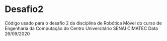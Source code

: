 # Desafio2
Código usado para o desafio 2 da disciplina de Robótica Móvel do curso de Engenharia da Computação do Centro Universitário SENAI CIMATEC
Data 26/09/2020
